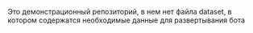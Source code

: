 Это демонстрационный репозиторий, в нем нет файла dataset, в котором содержатся необходимые данные для развертывания бота

